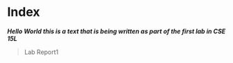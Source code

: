 # Index
_**Hello World this is a text that is being written as part of the first lab in CSE 15L**_
> Lab Report1
